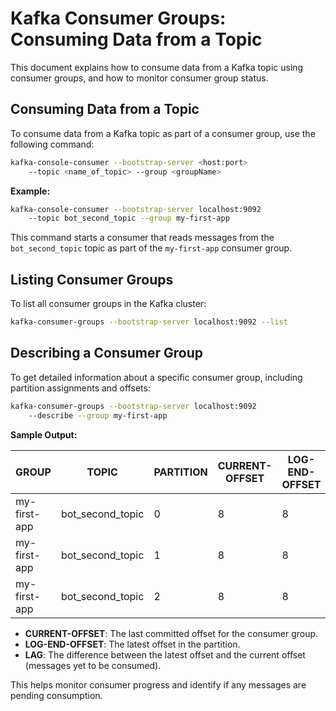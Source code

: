 # Kafka Consumer Groups: Consuming Data from a Topic

This document explains how to consume data from a Kafka topic using consumer groups, and how to monitor consumer group status.

## Consuming Data from a Topic

To consume data from a Kafka topic as part of a consumer group, use the following command:

```sh
kafka-console-consumer --bootstrap-server <host:port> 
    --topic <name_of_topic> --group <groupName>
```

**Example:**

```sh
kafka-console-consumer --bootstrap-server localhost:9092 
    --topic bot_second_topic --group my-first-app
```

This command starts a consumer that reads messages from the `bot_second_topic` topic as part of the `my-first-app` consumer group.

## Listing Consumer Groups

To list all consumer groups in the Kafka cluster:

```sh
kafka-consumer-groups --bootstrap-server localhost:9092 --list
```

## Describing a Consumer Group

To get detailed information about a specific consumer group, including partition assignments and offsets:

```sh
kafka-consumer-groups --bootstrap-server localhost:9092 
    --describe --group my-first-app
```

**Sample Output:**

| GROUP         | TOPIC           | PARTITION | CURRENT-OFFSET | LOG-END-OFFSET | LAG | CONSUMER-ID | HOST | CLIENT-ID |
|---------------|-----------------|-----------|----------------|----------------|-----|-------------|------|-----------|
| my-first-app  | bot_second_topic| 0         | 8              | 8              | 0   | -           | -    | -         |
| my-first-app  | bot_second_topic| 1         | 8              | 8              | 0   | -           | -    | -         |
| my-first-app  | bot_second_topic| 2         | 8              | 8              | 0   | -           | -    | -         |

- **CURRENT-OFFSET**: The last committed offset for the consumer group.
- **LOG-END-OFFSET**: The latest offset in the partition.
- **LAG**: The difference between the latest offset and the current offset (messages yet to be consumed).

This helps monitor consumer progress and identify if any messages are pending consumption.